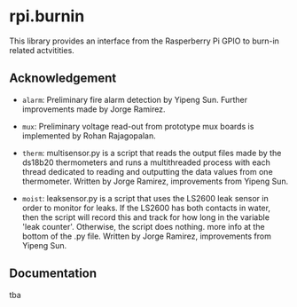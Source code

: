 # rpi.burnin
This library provides an interface from the Rasperberry Pi GPIO to burn-in
related actvitities.

## Acknowledgement
* `alarm`: Preliminary fire alarm detection by Yipeng Sun.
    Further improvements made by Jorge Ramirez.
* `mux`: Preliminary voltage read-out from prototype mux boards is implemented
  by Rohan Rajagopalan.

* `therm`: multisensor.py is a script that reads the output files made by the ds18b20 thermometers and runs a multithreaded process with each thread dedicated to reading and outputting the data values from one thermometer.
    Written by Jorge Ramirez, improvements from Yipeng Sun.
* `moist`: leaksensor.py is a script that uses the LS2600 leak sensor in order to monitor for leaks. If the LS2600 has both contacts in water, then the script will record this and track for how long in the variable 'leak counter'. Otherwise, the script does nothing. more info at the bottom of the .py file. 
    Written by Jorge Ramirez, improvements from Yipeng Sun.


## Documentation

tba
